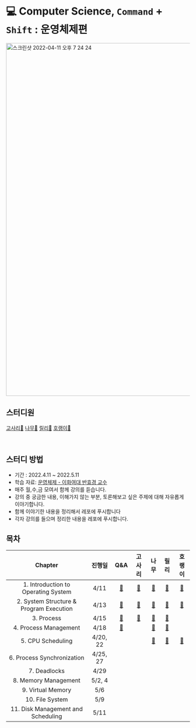 # 💻 Computer Science, `Command` + `Shift` : 운영체제편
<img width="964" alt="스크린샷 2022-04-11 오후 7 24 24" src="https://user-images.githubusercontent.com/81469717/162721238-a5ee143b-d8e4-49b8-8010-78a5b37cae61.png">

## 스터디원
[고사리🌿](https://github.com/gogosilver)
[나무🌳](https://github.com/jsim27)
[릴리🌸](https://github.com/yeahg-dev)
[호랭이🐯](https://github.com/horeng2)

<br>

## 스터디 방법
- 기간 : 2022.4.11 ~ 2022.5.11
- 학습 자료: [운영체제 - 이화여대 반효경 교수](http://www.kocw.net/home/search/kemView.do?kemId=1046323)
- 매주 월,수,금 모여서 함께 강의를 듣습니다.
- 강의 중 궁금한 내용, 이해가지 않는 부분, 토론해보고 싶은 주제에 대해 자유롭게 이야기합니다.
- 함께 이야기한 내용을 정리해서 레포에 푸시합니다
- 각자 강의를 들으며 정리한 내용을 레포에 푸시합니다.

## 목차
|                 Chapter                 |  진행일  | Q&A | 고사리 | 나무 | 릴리 | 호랭이 |
| :-------------------------------------: | :------: | :--: | :----: | :--: | :--: | :----: |
| 1. Introduction to Operating System |   4/11   |   [🤔](https://github.com/yeahg-dev/CS-CS/blob/main/chapter01-Introduicing-operation-system/Q%26A.md)   |   [🌿](https://github.com/yeahg-dev/CS-CS/blob/main/chapter01-Introduicing-operation-system/GOSARI.md)    |   [🌳](https://github.com/yeahg-dev/CS-CS/blob/main/chapter01-Introduicing-operation-system/namu.md)   |   [🌸]( https://github.com/yeahg-dev/CS-CS/blob/fef15198ac1bac48eac0843bf05df20348bec881/chapter01-Introduicing-operation-system/lily-01-introducing-operation-system.md)   |    [🐯](https://github.com/yeahg-dev/CS-CS/blob/main/chapter02-System-Structure%26Program-Execution%20/chapter2-horeng2.md)   |
| 2. System Structure & Program Execution |   4/13   |   [🤔](https://github.com/yeahg-dev/CS-CS/blob/main/chapter02-System-Structure%26Program-Execution%20/chapter2-Q%26A.md)   |   [🌿](https://github.com/yeahg-dev/CS-CS/blob/main/chapter02-System-Structure%26Program-Execution%20/chapter2-GOSARI.md)     |   [🌳](https://github.com/yeahg-dev/CS-CS/blob/main/chapter02-System-Structure%26Program-Execution%20/namu.md)   |   [🌸](https://github.com/yeahg-dev/CS-CS/blob/main/chapter02-System-Structure%26Program-Execution%20/chapter2-lily.md)   |    [🐯](https://github.com/yeahg-dev/CS-CS/blob/main/chapter01-Introduicing-operation-system/horeng2.md)   |
|               3. Process                |   4/15   |   [🤔](https://github.com/yeahg-dev/CS-CS/blob/main/chapter03-Process/chapter3-Q&A.md)   |    [🌿](https://github.com/yeahg-dev/CS-CS/blob/main/chapter03-Process/chapter3-GOSARI.md)    |   [🌳](https://github.com/yeahg-dev/CS-CS/blob/main/chapter03-Process/chapter3-namu.md)   |   [🌸](https://github.com/yeahg-dev/CS-CS/blob/main/chapter03-Process/chapter3-lily.md)   |        |
|          4. Process Management          |   4/18   |   [🤔](https://github.com/yeahg-dev/CS-CS/blob/main/chapter04-Process-Management/chapter4-Q%26A.md)   |        |   [🌳](https://github.com/yeahg-dev/CS-CS/blob/main/chapter04-Process-Management/chapter4-namu.md)  |   [🌸](https://github.com/yeahg-dev/CS-CS/blob/main/chapter04-Process-Management/chapter4-lily.md)   |        |
|            5. CPU Scheduling            | 4/20, 22 |      |        |   [🌳](https://github.com/yeahg-dev/CS-CS/blob/main/chapter05-CPU-Scheduling/chapter5-namu.md)   |    [🌸](https://github.com/yeahg-dev/CS-CS/blob/main/chapter05-CPU-Scheduling/chapter5-lily.md)  |    [🐯](https://github.com/yeahg-dev/CS-CS/blob/main/chapter05-CPU-Scheduling/chapter5-horeng2.md)   |
|       6. Process Synchronization        | 4/25, 27 |      |        |      |      |        |
|              7. Deadlocks               |   4/29   |      |        |      |      |        |
|          8. Memory Management           |  5/2, 4  |      |        |      |      |        |
|            9. Virtual Memory            |   5/6    |      |        |      |      |        |
|             10. File System             |   5/9    |      |        |      |      |        |
|   11. Disk Management and Scheduling    |   5/11   |      |        |      |      |        |

